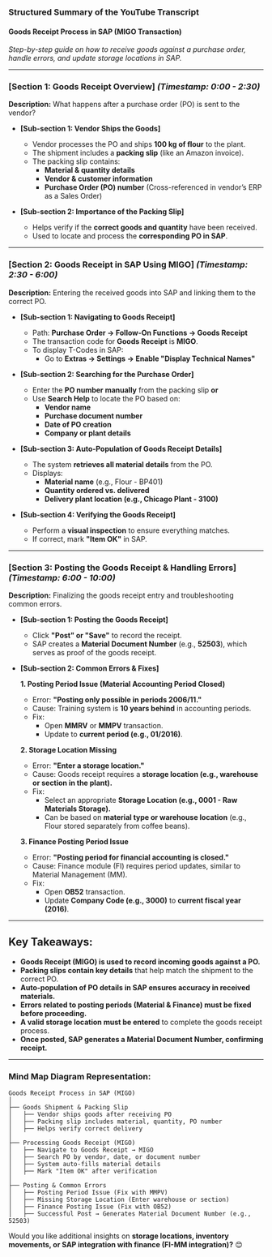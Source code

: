  
### **Structured Summary of the YouTube Transcript**  

#### **Goods Receipt Process in SAP (MIGO Transaction)**  
*Step-by-step guide on how to receive goods against a purchase order, handle errors, and update storage locations in SAP.*  

---

### **[Section 1: Goods Receipt Overview]** *(Timestamp: 0:00 - 2:30)*  
**Description:** What happens after a purchase order (PO) is sent to the vendor?  

- **[Sub-section 1: Vendor Ships the Goods]**  
  - Vendor processes the PO and ships **100 kg of flour** to the plant.  
  - The shipment includes a **packing slip** (like an Amazon invoice).  
  - The packing slip contains:  
    - **Material & quantity details**  
    - **Vendor & customer information**  
    - **Purchase Order (PO) number** (Cross-referenced in vendor’s ERP as a Sales Order)  

- **[Sub-section 2: Importance of the Packing Slip]**  
  - Helps verify if the **correct goods and quantity** have been received.  
  - Used to locate and process the **corresponding PO in SAP**.  

---

### **[Section 2: Goods Receipt in SAP Using MIGO]** *(Timestamp: 2:30 - 6:00)*  
**Description:** Entering the received goods into SAP and linking them to the correct PO.  

- **[Sub-section 1: Navigating to Goods Receipt]**  
  - Path: **Purchase Order → Follow-On Functions → Goods Receipt**  
  - The transaction code for **Goods Receipt** is **MIGO**.  
  - To display T-Codes in SAP:  
    - Go to **Extras → Settings → Enable "Display Technical Names"**  

- **[Sub-section 2: Searching for the Purchase Order]**  
  - Enter the **PO number manually** from the packing slip **or**  
  - Use **Search Help** to locate the PO based on:  
    - **Vendor name**  
    - **Purchase document number**  
    - **Date of PO creation**  
    - **Company or plant details**  

- **[Sub-section 3: Auto-Population of Goods Receipt Details]**  
  - The system **retrieves all material details** from the PO.  
  - Displays:  
    - **Material name** (e.g., Flour - BP401)  
    - **Quantity ordered vs. delivered**  
    - **Delivery plant location (e.g., Chicago Plant - 3100)**  

- **[Sub-section 4: Verifying the Goods Receipt]**  
  - Perform a **visual inspection** to ensure everything matches.  
  - If correct, mark **"Item OK"** in SAP.  

---

### **[Section 3: Posting the Goods Receipt & Handling Errors]** *(Timestamp: 6:00 - 10:00)*  
**Description:** Finalizing the goods receipt entry and troubleshooting common errors.  

- **[Sub-section 1: Posting the Goods Receipt]**  
  - Click **"Post" or "Save"** to record the receipt.  
  - SAP creates a **Material Document Number** (e.g., **52503**), which serves as proof of the goods receipt.  

- **[Sub-section 2: Common Errors & Fixes]**  

  **1. Posting Period Issue (Material Accounting Period Closed)**  
  - Error: **"Posting only possible in periods 2006/11."**  
  - Cause: Training system is **10 years behind** in accounting periods.  
  - Fix:  
    - Open **MMRV** or **MMPV** transaction.  
    - Update to **current period (e.g., 01/2016)**.  

  **2. Storage Location Missing**  
  - Error: **"Enter a storage location."**  
  - Cause: Goods receipt requires a **storage location (e.g., warehouse or section in the plant).**  
  - Fix:  
    - Select an appropriate **Storage Location (e.g., 0001 - Raw Materials Storage).**  
    - Can be based on **material type or warehouse location** (e.g., Flour stored separately from coffee beans).  

  **3. Finance Posting Period Issue**  
  - Error: **"Posting period for financial accounting is closed."**  
  - Cause: Finance module (FI) requires period updates, similar to Material Management (MM).  
  - Fix:  
    - Open **OB52** transaction.  
    - Update **Company Code (e.g., 3000)** to **current fiscal year (2016)**.  

---

## **Key Takeaways:**  
- **Goods Receipt (MIGO) is used to record incoming goods against a PO.**  
- **Packing slips contain key details** that help match the shipment to the correct PO.  
- **Auto-population of PO details in SAP ensures accuracy in received materials.**  
- **Errors related to posting periods (Material & Finance) must be fixed before proceeding.**  
- **A valid storage location must be entered** to complete the goods receipt process.  
- **Once posted, SAP generates a Material Document Number, confirming receipt.**  

---

### **Mind Map Diagram Representation:**  
```
Goods Receipt Process in SAP (MIGO)  
│  
├── Goods Shipment & Packing Slip  
│   ├── Vendor ships goods after receiving PO  
│   ├── Packing slip includes material, quantity, PO number  
│   ├── Helps verify correct delivery  
│  
├── Processing Goods Receipt (MIGO)  
│   ├── Navigate to Goods Receipt → MIGO  
│   ├── Search PO by vendor, date, or document number  
│   ├── System auto-fills material details  
│   ├── Mark "Item OK" after verification  
│  
├── Posting & Common Errors  
│   ├── Posting Period Issue (Fix with MMPV)  
│   ├── Missing Storage Location (Enter warehouse or section)  
│   ├── Finance Posting Issue (Fix with OB52)  
│   ├── Successful Post → Generates Material Document Number (e.g., 52503)  
```

Would you like additional insights on **storage locations, inventory movements, or SAP integration with finance (FI-MM integration)?** 😊